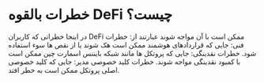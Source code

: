# خطرات بالقوه DeFi چیست؟
در اینجا خطراتی که کاربران DeFi ممکن است با آن مواجه شوند عبارتند از:
خطرات فنی: جایی که قراردادهای هوشمند ممکن است هک شوند یا از نقص ها سوء استفاده شود.
خطرات نقدینگی: جایی که پروتکل ها مانند شبکه بایننس اسمارت چین ممکن است با کمبود نقدینگی مواجه شوند.
خطرات کلید خصوصی مدیر: جایی که کلید خصوصی اصلی پروتکل ممکن است به خطر افتد.
